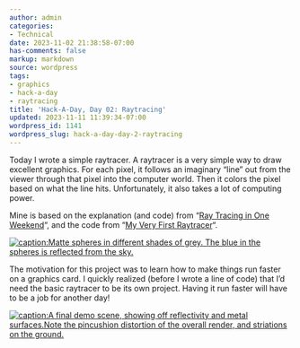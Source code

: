 ```yaml
---
author: admin
categories:
- Technical
date: 2023-11-02 21:38:58-07:00
has-comments: false
markup: markdown
source: wordpress
tags:
- graphics
- hack-a-day
- raytracing
title: 'Hack-A-Day, Day 02: Raytracing'
updated: 2023-11-11 11:39:34-07:00
wordpress_id: 1141
wordpress_slug: hack-a-day-day-2-raytracing
---
```

Today I wrote a simple raytracer. A raytracer is a very simple way to draw excellent graphics. For each pixel, it follows an imaginary “line” out from the viewer through that pixel into the computer world. Then it colors the pixel based on what the line hits. Unfortunately, it also takes a lot of computing power.

Mine is based on the explanation (and code) from “[Ray Tracing in One Weekend](https://raytracing.github.io/books/RayTracingInOneWeekend.html)“, and the code from “[My Very First Raytracer](http://canonical.org/~kragen/sw/aspmisc/my-very-first-raytracer.html)“.

[![caption:Matte spheres in different shades of grey. The blue in the spheres is reflected from the sky.](https://blog.za3k.com/wp-content/uploads/2023/11/v11b.png)](https://github.com/za3k/ha3k-02)

The motivation for this project was to learn how to make things run faster on a graphics card. I quickly realized (before I wrote a line of code) that I’d need the basic raytracer to be its own project. Having it run faster will have to be a job for another day!

[![caption:A final demo scene, showing off reflectivity and metal surfaces.Note the pincushion distortion of the overall render, and striations on the ground.](https://blog.za3k.com/wp-content/uploads/2023/11/v15c.png)](https://github.com/za3k/ha3k-02)
